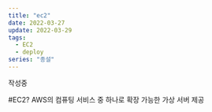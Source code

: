```yaml
---
title: "ec2"
date: 2022-03-27
update: 2022-03-29
tags:
  - EC2
  - deploy
series: "종설"
---
```


작성중

#EC2?
AWS의 컴퓨팅 서비스 중 하나로 확장 가능한 가상 서버 제공
